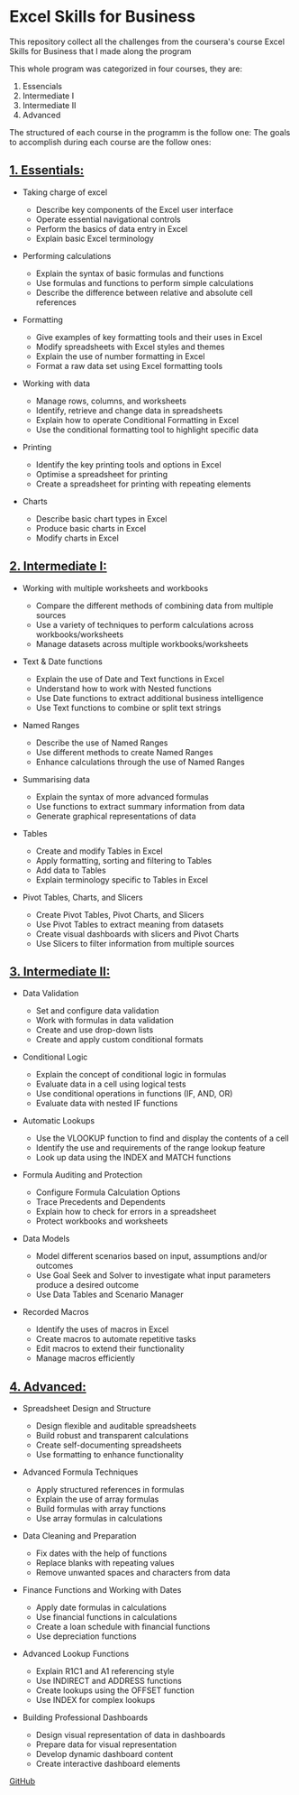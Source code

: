 # Excel Skills for Business
This repository collect all the challenges from the coursera's course Excel Skills for Business that I made along the program

This whole program was categorized in four courses, they are:

1. Essencials 
2. Intermediate I
3. Intermediate II
4. Advanced

The structured of each course in the programm is the follow one:
The goals to accomplish during each course are the follow ones:

## [1. Essentials:](https://github.com/JesusSanchezM/Excel-Skills-for-Business-/tree/main/Essentials)
  - Taking charge of excel
      - Describe key components of the Excel user interface
      - Operate essential navigational controls
      - Perform the basics of data entry in Excel
      - Explain basic Excel terminology
      
  - Performing calculations 
      - Explain the syntax of basic formulas and functions
      - Use formulas and functions to perform simple calculations
      - Describe the difference between relative and absolute cell references
  
  - Formatting
      - Give examples of key formatting tools and their uses in Excel
      - Modify spreadsheets with Excel styles and themes
      - Explain the use of number formatting in Excel
      - Format a raw data set using Excel formatting tools
      
  - Working with data
      - Manage rows, columns, and worksheets
      - Identify, retrieve and change data in spreadsheets
      - Explain how to operate Conditional Formatting in Excel
      - Use the conditional formatting tool to highlight specific data
  
  - Printing
      - Identify the key printing tools and options in Excel
      - Optimise a spreadsheet for printing
      - Create a spreadsheet for printing with repeating elements
  
  - Charts
      - Describe basic chart types in Excel
      - Produce basic charts in Excel
      - Modify charts in Excel


## [2. Intermediate I:](https://github.com/JesusSanchezM/Excel-Skills-for-Business-/tree/main/Intermediate%20I)
  - Working with multiple worksheets and workbooks
    - Compare the different methods of combining data from multiple sources
    - Use a variety of techniques to perform calculations across workbooks/worksheets
    - Manage datasets across multiple workbooks/worksheets

  - Text & Date functions
    - Explain the use of Date and Text functions in Excel
    - Understand how to work with Nested functions
    - Use Date functions to extract additional business intelligence
    - Use Text functions to combine or split text strings

  - Named Ranges
    - Describe the use of Named Ranges
    - Use different methods to create Named Ranges
    - Enhance calculations through the use of Named Ranges

  - Summarising data
    - Explain the syntax of more advanced formulas
    - Use functions to extract summary information from data
    - Generate graphical representations of data

  - Tables
    - Create and modify Tables in Excel
    - Apply formatting, sorting and filtering to Tables
    - Add data to Tables
    - Explain terminology specific to Tables in Excel

  - Pivot Tables, Charts, and Slicers
    - Create Pivot Tables, Pivot Charts, and Slicers
    - Use Pivot Tables to extract meaning from datasets
    - Create visual dashboards with slicers and Pivot Charts
    - Use Slicers to filter information from multiple sources

## [3. Intermediate II:](https://github.com/JesusSanchezM/Excel-Skills-for-Business-/tree/main/Intermediate%20II)
  - Data Validation
    - Set and configure data validation
    - Work with formulas in data validation
    - Create and use drop-down lists
    - Create and apply custom conditional formats

  - Conditional Logic
    - Explain the concept of conditional logic in formulas
    - Evaluate data in a cell using logical tests
    - Use conditional operations in functions (IF, AND, OR)
    - Evaluate data with nested IF functions

  - Automatic Lookups
    - Use the VLOOKUP function to find and display the contents of a cell
    - Identify the use and requirements of the range lookup feature
    - Look up data using the INDEX and MATCH functions

  - Formula Auditing and Protection
    - Configure Formula Calculation Options
    - Trace Precedents and Dependents
    - Explain how to check for errors in a spreadsheet
    - Protect workbooks and worksheets

  - Data Models
    - Model different scenarios based on input, assumptions and/or outcomes
    - Use Goal Seek and Solver to investigate what input parameters produce a desired outcome
    - Use Data Tables and Scenario Manager

  - Recorded Macros
    - Identify the uses of macros in Excel
    - Create macros to automate repetitive tasks
    - Edit macros to extend their functionality
    - Manage macros efficiently

## [4. Advanced:](https://github.com/JesusSanchezM/Excel-Skills-for-Business-/tree/main/Advanced)

  - Spreadsheet Design and Structure
    - Design flexible and auditable spreadsheets 
    - Build robust and transparent calculations
    - Create self-documenting spreadsheets
    - Use formatting to enhance functionality

  - Advanced Formula Techniques
    - Apply structured references in formulas
    - Explain the use of array formulas
    - Build formulas with array functions
    - Use array formulas in calculations

  - Data Cleaning and Preparation
    - Fix dates with the help of functions
    - Replace blanks with repeating values
    - Remove unwanted spaces and characters from data

  - Finance Functions and Working with Dates
    - Apply date formulas in calculations
    - Use financial functions in calculations
    - Create a loan schedule with financial functions
    - Use depreciation functions

  - Advanced Lookup Functions
    - Explain R1C1 and A1 referencing style
    - Use INDIRECT and ADDRESS functions 
    - Create lookups using the OFFSET function
    - Use INDEX for complex lookups

  - Building Professional Dashboards
    - Design visual representation of data in dashboards
    - Prepare data for visual representation
    - Develop dynamic dashboard content
    - Create interactive dashboard elements

[GitHub](https://github.com/)


